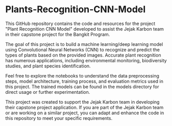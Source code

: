 # Plants-Recognition-CNN-Model
This GitHub repository contains the code and resources for the project "Plant Recognition CNN Model" developed to assist the Jejak Karbon team in their capstone project for the Bangkit Program.

The goal of this project is to build a machine learning/deep learning model using Convolutional Neural Networks (CNN) to recognize and predict the types of plants based on the provided images. Accurate plant recognition has numerous applications, including environmental monitoring, biodiversity studies, and plant species identification.

Feel free to explore the notebooks to understand the data preprocessing steps, model architecture, training process, and evaluation metrics used in this project. The trained models can be found in the models directory for direct usage or further experimentation.

This project was created to support the Jejak Karbon team in developing their capstone project application. If you are part of the Jejak Karbon team or are working on a similar project, you can adapt and enhance the code in this repository to meet your specific requirements.
